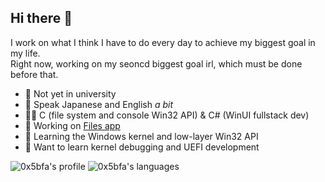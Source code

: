 ## Hi there 👋

I work on what I think I have to do every day to achieve my biggest goal in my life.
<br/>
Right now, working on my seoncd biggest goal irl, which must be done before that.

- 🏫 Not yet in university
- 💬 Speak Japanese and English *a bit*
- 👨‍💻 C (file system and console Win32 API) & C# (WinUI fullstack dev)
- 🔭 Working on [Files app](https://files.community)
- 🌱 Learning the Windows kernel and low-layer Win32 API
- 👯 Want to learn kernel debugging and UEFI development

![0x5bfa's profile](https://github-readme-stats.vercel.app/api?username=0x5bfa&show_icons=true&bg_color=00000000)
![0x5bfa's languages](https://github-readme-stats.vercel.app/api/top-langs/?username=0x5bfa&layout=compact&bg_color=00000000)
